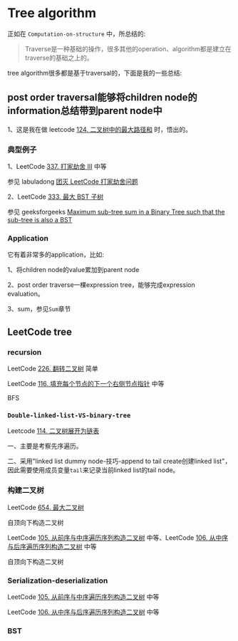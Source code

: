 # Tree algorithm

正如在 `Computation-on-structure` 中，所总结的:

> Traverse是一种基础的操作，很多其他的operation、algorithm都是建立在traverse的基础之上的。

tree algorithm很多都是基于traversal的，下面是我的一些总结:

## post order traversal能够将children node的information总结带到parent node中

1、这是我在做 leetcode [124. 二叉树中的最大路径和](https://leetcode-cn.com/problems/binary-tree-maximum-path-sum/) 时，悟出的。

### 典型例子

1、LeetCode [337. 打家劫舍 III](https://leetcode-cn.com/problems/house-robber-iii/) 中等

参见 labuladong [团灭 LeetCode 打家劫舍问题](https://mp.weixin.qq.com/s/z44hk0MW14_mAQd7988mfw)

2、LeetCode [333. 最大 BST 子树](https://leetcode-cn.com/problems/largest-bst-subtree/)

参见 geeksforgeeks [Maximum sub-tree sum in a Binary Tree such that the sub-tree is also a BST](https://www.geeksforgeeks.org/maximum-sub-tree-sum-in-a-binary-tree-such-that-the-sub-tree-is-also-a-bst/?ref=rp)



### Application

它有着非常多的application，比如:

1、将children node的value累加到parent node

2、post order traverse一棵expression tree，能够完成expression evaluation。

3、sum，参见`Sum`章节



## LeetCode tree

### recursion

LeetCode [226. 翻转二叉树](https://leetcode-cn.com/problems/invert-binary-tree/) 简单

LeetCode [116. 填充每个节点的下一个右侧节点指针](https://leetcode-cn.com/problems/populating-next-right-pointers-in-each-node/) 中等

BFS

### `Double-linked-list-VS-binary-tree`

Leetcode [114. 二叉树展开为链表](https://leetcode-cn.com/problems/flatten-binary-tree-to-linked-list/)

一、主要是考察先序遍历。

二、采用"linked list dummy node-技巧-append to tail create创建linked list"，因此需要使用成员变量`tail`来记录当前linked list的tail node。



### 构建二叉树

LeetCode [654. 最大二叉树](https://leetcode-cn.com/problems/maximum-binary-tree/)

自顶向下构造二叉树

LeetCode [105. 从前序与中序遍历序列构造二叉树](https://leetcode-cn.com/problems/construct-binary-tree-from-preorder-and-inorder-traversal/) 中等、LeetCode [106. 从中序与后序遍历序列构造二叉树](https://leetcode-cn.com/problems/construct-binary-tree-from-inorder-and-postorder-traversal/) 中等

自顶向下构造二叉树

### Serialization-deserialization

LeetCode [105. 从前序与中序遍历序列构造二叉树](https://leetcode-cn.com/problems/construct-binary-tree-from-preorder-and-inorder-traversal/) 中等

LeetCode [106. 从中序与后序遍历序列构造二叉树](https://leetcode-cn.com/problems/construct-binary-tree-from-inorder-and-postorder-traversal/) 中等

### BST


